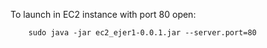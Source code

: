 To launch in EC2 instance with port 80 open:
```
    sudo java -jar ec2_ejer1-0.0.1.jar --server.port=80 
```